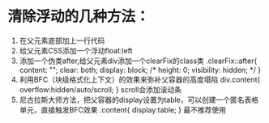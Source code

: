 # 清除浮动的几种方法：
1. 在父元素底部加上一行代码 <div style="clear:left/right/both"></div>
2. 给父元素CSS添加一个浮动float:left
3. 添加一个伪类after,给父元素div添加一个clearFix的class类
    .clearFix::after{
        content: "";
        clear: both;
        display: block;
        /* height: 0;
        visibility: hidden; */
    }
4. 利用BFC（块级格式化上下文）的效果来弥补父容器的高度塌陷
    div.content{
        overflow:hidden/auto/scroll;
    }
    scroll会添加滚动条
5. 尼古拉斯大师方法，把父容器的display设置为table，可以创建一个匿名表格单元，直接触发BFC效果
    .content{
        display:table;
    }
    最不推荐使用